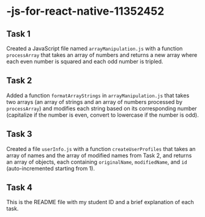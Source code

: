 # -js-for-react-native-11352452


## Task 1
Created a JavaScript file named `arrayManipulation.js` with a function `processArray` that takes an array of numbers and returns a new array where each even number is squared and each odd number is tripled.

## Task 2
Added a function `formatArrayStrings` in `arrayManipulation.js` that takes two arrays (an array of strings and an array of numbers processed by `processArray`) and modifies each string based on its corresponding number (capitalize if the number is even, convert to lowercase if the number is odd).

## Task 3
Created a file `userInfo.js` with a function `createUserProfiles` that takes an array of names and the array of modified names from Task 2, and returns an array of objects, each containing `originalName`, `modifiedName`, and `id` (auto-incremented starting from 1).

## Task 4
This is the README file with my student ID and a brief explanation of each task.
